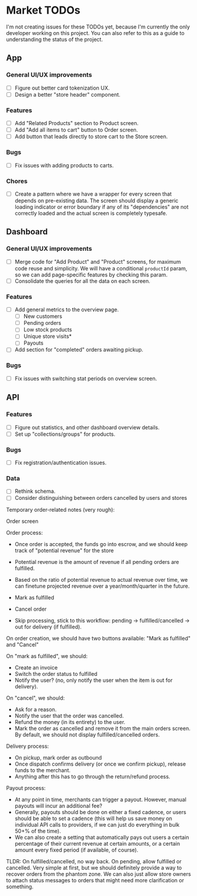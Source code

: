 # Market TODOs

I'm not creating issues for these TODOs yet, because I'm currently the only developer working on this project. You can also refer to this as a guide to understanding the status of the project.

## App

### General UI/UX improvements

- [ ] Figure out better card tokenization UX.
- [ ] Design a better "store header" component.

### Features

- [ ] Add "Related Products" section to Product screen.
- [ ] Add "Add all items to cart" button to Order screen.
- [ ] Add button that leads directly to store cart to the Store screen.

### Bugs

- [ ] Fix issues with adding products to carts.

### Chores

- [ ] Create a pattern where we have a wrapper for every screen that depends on pre-existing data. The screen should display a generic loading indicator or error boundary if any of its "dependencies" are not correctly loaded and the actual screen is completely typesafe.

## Dashboard

### General UI/UX improvements

- [ ] Merge code for "Add Product" and "Product" screens, for maximum code reuse and simplicity. We will have a conditional `productId` param, so we can add page-specific features by checking this param.
- [ ] Consolidate the queries for all the data on each screen.

### Features

- [ ] Add general metrics to the overview page.
  - [ ] New customers
  - [ ] Pending orders
  - [ ] Low stock products
  - [ ] Unique store visits\*
  - [ ] Payouts
- [ ] Add section for "completed" orders awaiting pickup.

### Bugs

- [ ] Fix issues with switching stat periods on overview screen.

## API

### Features

- [ ] Figure out statistics, and other dashboard overview details.
- [ ] Set up "collections/groups" for products.

### Bugs

- [ ] Fix registration/authentication issues.

### Data

- [ ] Rethink schema.
- [ ] Consider distinguishing between orders cancelled by users and stores

Temporary order-related notes (very rough):

Order screen

Order process:

- Once order is accepted, the funds go into escrow, and we should keep track of "potential revenue" for the store
- Potential revenue is the amount of revenue if all pending orders are fulfilled.
- Based on the ratio of potential revenue to actual revenue over time, we can finetune projected revenue over a year/month/quarter in the future.

- Mark as fulfilled
- Cancel order
- Skip processing, stick to this workflow: pending -> fulfilled/cancelled -> out for delivery (if fulfilled).

On order creation, we should have two buttons available:
"Mark as fulfilled" and "Cancel"

On "mark as fulfilled", we should:

- Create an invoice
- Switch the order status to fulfilled
- Notify the user? (no, only notify the user when the item is out for delivery).

On "cancel", we should:

- Ask for a reason.
- Notify the user that the order was cancelled.
- Refund the money (in its entirety) to the user.
- Mark the order as cancelled and remove it from the main orders screen. By default, we should not display fulfilled/cancelled orders.

Delivery process:

- On pickup, mark order as outbound
- Once dispatch confirms delivery (or once we confirm pickup), release funds to the merchant.
- Anything after this has to go through the return/refund process.

Payout process:

- At any point in time, merchants can trigger a payout. However, manual payouts will incur an additional fee?
- Generally, payouts should be done on either a fixed cadence, or users should be able to set a cadence (this will help us save money on individual API calls to providers, if we can just do everything in bulk 50+% of the time).
- We can also create a setting that automatically pays out users a certain percentage of their current revenue at certain amounts, or a certain amount every fixed period (if available, of course).

TLDR: On fulfilled/cancelled, no way back. On pending, allow fulfilled or cancelled. Very simple at first, but we should definitely provide a way to recover orders from the phantom zone. We can also just allow store owners to attach status messages to orders that might need more clarification or something.
